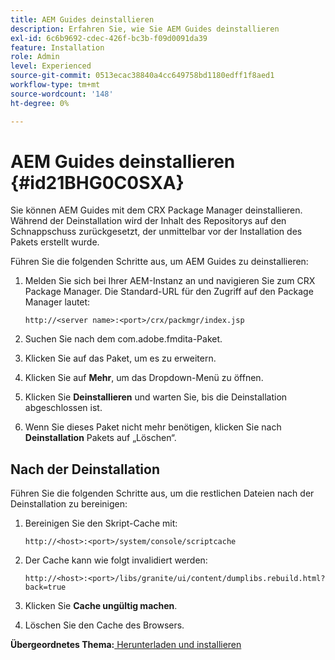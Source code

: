 ```yaml
---
title: AEM Guides deinstallieren
description: Erfahren Sie, wie Sie AEM Guides deinstallieren
exl-id: 6c6b9692-cdec-426f-bc3b-f09d0091da39
feature: Installation
role: Admin
level: Experienced
source-git-commit: 0513ecac38840a4cc649758bd1180edff1f8aed1
workflow-type: tm+mt
source-wordcount: '148'
ht-degree: 0%

---
```


# AEM Guides deinstallieren {#id21BHG0C0SXA}

Sie können AEM Guides mit dem CRX Package Manager deinstallieren. Während der Deinstallation wird der Inhalt des Repositorys auf den Schnappschuss zurückgesetzt, der unmittelbar vor der Installation des Pakets erstellt wurde.

Führen Sie die folgenden Schritte aus, um AEM Guides zu deinstallieren:

1. Melden Sie sich bei Ihrer AEM-Instanz an und navigieren Sie zum CRX Package Manager. Die Standard-URL für den Zugriff auf den Package Manager lautet:

   ```http
   http://<server name>:<port>/crx/packmgr/index.jsp
   ```

1. Suchen Sie nach dem com.adobe.fmdita-Paket.
1. Klicken Sie auf das Paket, um es zu erweitern.
1. Klicken Sie auf **Mehr**, um das Dropdown-Menü zu öffnen.
1. Klicken Sie **Deinstallieren** und warten Sie, bis die Deinstallation abgeschlossen ist.
1. Wenn Sie dieses Paket nicht mehr benötigen, klicken Sie nach **Deinstallation** Pakets auf „Löschen“.

## Nach der Deinstallation

Führen Sie die folgenden Schritte aus, um die restlichen Dateien nach der Deinstallation zu bereinigen:

1. Bereinigen Sie den Skript-Cache mit:

   ```http
   http://<host>:<port>/system/console/scriptcache
   ```

1. Der Cache kann wie folgt invalidiert werden:

   ```http
   http://<host>:<port>/libs/granite/ui/content/dumplibs.rebuild.html?back=true
   ```

1. Klicken Sie **Cache ungültig machen**.
1. Löschen Sie den Cache des Browsers.

**Übergeordnetes Thema:**[ Herunterladen und installieren](download-install.md)
